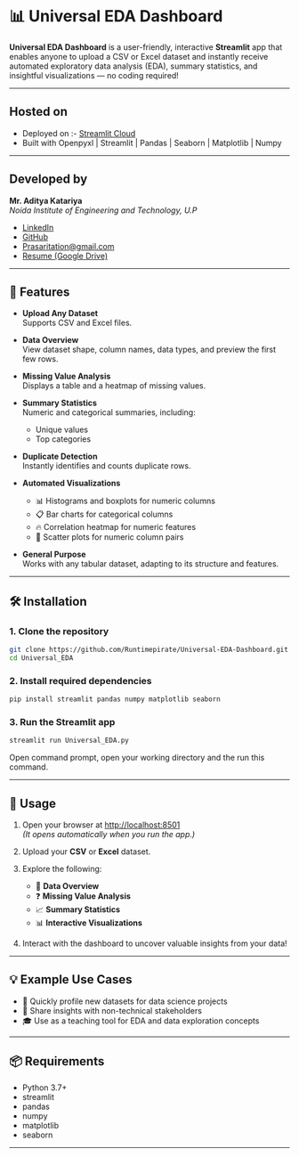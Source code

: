 # 📊 Universal EDA Dashboard

**Universal EDA Dashboard** is a user-friendly, interactive **Streamlit** app that enables anyone to upload a CSV or Excel dataset and instantly receive automated exploratory data analysis (EDA), summary statistics, and insightful visualizations — no coding required!

---
## Hosted on
- Deployed on :- [Streamlit Cloud](https://adityakatariya.streamlit.app/) 
- Built with Openpyxl | Streamlit | Pandas | Seaborn | Matplotlib | Numpy  

---

##  Developed by
**Mr. Aditya Katariya**  
 *Noida Institute of Engineering and Technology, U.P*  
-  [LinkedIn](https://www.linkedin.com/in/adityakatariya/)  
-  [GitHub](https://github.com/Runtimepirate)  
-  [Prasaritation@gmail.com](mailto:Prasaritation@gmail.com)  
-  [Resume (Google Drive)](https://drive.google.com/file/d/1Vq9-H1dl5Kky2ugXPIbnPvJ72EEkTROY/view?usp=drive_link)

---

## 🚀 Features

- **Upload Any Dataset**  
  Supports CSV and Excel files.

- **Data Overview**  
  View dataset shape, column names, data types, and preview the first few rows.

- **Missing Value Analysis**  
  Displays a table and a heatmap of missing values.

- **Summary Statistics**  
  Numeric and categorical summaries, including:
  - Unique values
  - Top categories

- **Duplicate Detection**  
  Instantly identifies and counts duplicate rows.

- **Automated Visualizations**
  - 📊 Histograms and boxplots for numeric columns  
  - 📋 Bar charts for categorical columns  
  - 🔥 Correlation heatmap for numeric features  
  - 🔄 Scatter plots for numeric column pairs  

- **General Purpose**  
  Works with any tabular dataset, adapting to its structure and features.

---
## 🛠️ Installation

### 1. Clone the repository

```bash
git clone https://github.com/Runtimepirate/Universal-EDA-Dashboard.git
cd Universal_EDA
```
### 2. Install required dependencies
```bash
pip install streamlit pandas numpy matplotlib seaborn
```
### 3. Run the Streamlit app
```bash
streamlit run Universal_EDA.py
```
Open command prompt, open your working directory and the run this command.

---

## 📝 Usage

1. Open your browser at [http://localhost:8501](http://localhost:8501)  
   _(It opens automatically when you run the app.)_

2. Upload your **CSV** or **Excel** dataset.

3. Explore the following:

   - 📄 **Data Overview**
   - ❓ **Missing Value Analysis**
   - 📈 **Summary Statistics**
   - 📊 **Interactive Visualizations**

4. Interact with the dashboard to uncover valuable insights from your data!
---
## 💡 Example Use Cases

- 🚀 Quickly profile new datasets for data science projects  
- 📢 Share insights with non-technical stakeholders  
- 🎓 Use as a teaching tool for EDA and data exploration concepts
---
## 📦 Requirements

- Python 3.7+
- streamlit
- pandas
- numpy
- matplotlib
- seaborn
---


